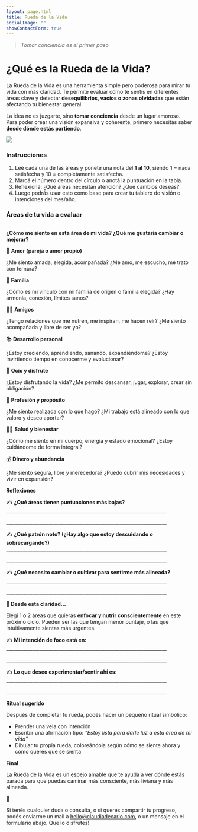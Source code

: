 ```yaml
---
layout: page.html
title: Rueda de la Vida
socialImage: ""
showContactForm: true
---
```

> *Tomar conciencia es el primer paso*

# ¿Qué es la Rueda de la Vida?

La Rueda de la Vida es una herramienta simple pero poderosa para mirar tu vida con más claridad. Te permite evaluar cómo te sentís en diferentes áreas clave y detectar **desequilibrios, vacíos o zonas olvidadas** que están afectando tu bienestar general.

La idea no es juzgarte, sino **tomar conciencia** desde un lugar amoroso. Para poder crear una visión expansiva y coherente, primero necesitás saber **desde dónde estás partiendo**.

![](/static/uploads/la_rueda_de_la_vida_para_que_sirve_4761_1_600.webp)

### **Instrucciones**

1. Leé cada una de las áreas y ponete una nota del **1 al 10**, siendo 1 = nada satisfecha y 10 = completamente satisfecha.
2. Marcá el número dentro del círculo o anotá la puntuación en la tabla.
3. Reflexioná: ¿Qué áreas necesitan atención? ¿Qué cambios deseás?
4. Luego podrás usar esto como base para crear tu tablero de visión o intenciones del mes/año.

### **Áreas de tu vida a evaluar**

![]()

**¿Cómo me siento en esta área de mi vida? ¿Qué me gustaría cambiar o mejorar?**

💛 **Amor (pareja o amor propio)**

¿Me siento amada, elegida, acompañada? ¿Me amo, me escucho, me trato con ternura?

🏡 **Familia**

¿Cómo es mi vínculo con mi familia de origen o familia elegida? ¿Hay armonía, conexión, límites sanos?

👯‍♀️ **Amigos**

¿Tengo relaciones que me nutren, me inspiran, me hacen reír? ¿Me siento acompañada y libre de ser yo?

📚 **Desarrollo personal**

¿Estoy creciendo, aprendiendo, sanando, expandiéndome? ¿Estoy invirtiendo tiempo en conocerme y evolucionar?

🎨 **Ocio y disfrute**

¿Estoy disfrutando la vida? ¿Me permito descansar, jugar, explorar, crear sin obligación?

🎯 **Profesión y propósito**

¿Me siento realizada con lo que hago? ¿Mi trabajo está alineado con lo que valoro y deseo aportar?

🧘‍♀️ **Salud y bienestar**

¿Cómo me siento en mi cuerpo, energía y estado emocional? ¿Estoy cuidándome de forma integral?

💰 **Dinero y abundancia**

¿Me siento segura, libre y merecedora? ¿Puedo cubrir mis necesidades y vivir en expansión?

**Reflexiones**

✍️ **¿Qué áreas tienen puntuaciones más bajas?**
 \_\_\_\_\_\_\_\_\_\_\_\_\_\_\_\_\_\_\_\_\_\_\_\_\_\_\_\_\_\_\_\_\_\_\_\_\_\_\_\_\_\_\_\_\_\_\_\_\_\_\_\_\_\_\_\_\_\_\_\_\_\_\_\_\_\_\_\_

\_\_\_\_\_\_\_\_\_\_\_\_\_\_\_\_\_\_\_\_\_\_\_\_\_\_\_\_\_\_\_\_\_\_\_\_\_\_\_\_\_\_\_\_\_\_\_\_\_\_\_\_\_\_\_\_\_\_\_\_\_\_\_\_\_\_\_\_

✍️ **¿Qué patrón noto? (¿Hay algo que estoy descuidando o sobrecargando?)**
 \_\_\_\_\_\_\_\_\_\_\_\_\_\_\_\_\_\_\_\_\_\_\_\_\_\_\_\_\_\_\_\_\_\_\_\_\_\_\_\_\_\_\_\_\_\_\_\_\_\_\_\_\_\_\_\_\_\_\_\_\_\_\_\_\_\_\_\_

\_\_\_\_\_\_\_\_\_\_\_\_\_\_\_\_\_\_\_\_\_\_\_\_\_\_\_\_\_\_\_\_\_\_\_\_\_\_\_\_\_\_\_\_\_\_\_\_\_\_\_\_\_\_\_\_\_\_\_\_\_\_\_\_\_\_\_\_

✍️ **¿Qué necesito cambiar o cultivar para sentirme más alineada?**
 \_\_\_\_\_\_\_\_\_\_\_\_\_\_\_\_\_\_\_\_\_\_\_\_\_\_\_\_\_\_\_\_\_\_\_\_\_\_\_\_\_\_\_\_\_\_\_\_\_\_\_\_\_\_\_\_\_\_\_\_\_\_\_\_\_\_\_\_

\_\_\_\_\_\_\_\_\_\_\_\_\_\_\_\_\_\_\_\_\_\_\_\_\_\_\_\_\_\_\_\_\_\_\_\_\_\_\_\_\_\_\_\_\_\_\_\_\_\_\_\_\_\_\_\_\_\_\_\_\_\_\_\_\_\_\_\_

**🌱 Desde esta claridad...**

Elegí 1 o 2 áreas que quieras **enfocar y nutrir conscientemente** en este próximo ciclo. Pueden ser las que tengan menor puntaje, o las que intuitivamente sientas más urgentes.

✍️ **Mi intención de foco está en:**
 \_\_\_\_\_\_\_\_\_\_\_\_\_\_\_\_\_\_\_\_\_\_\_\_\_\_\_\_\_\_\_\_\_\_\_\_\_\_\_\_\_\_\_\_\_\_\_\_\_\_\_\_\_\_\_\_\_\_\_\_\_\_\_\_\_\_\_\_

\_\_\_\_\_\_\_\_\_\_\_\_\_\_\_\_\_\_\_\_\_\_\_\_\_\_\_\_\_\_\_\_\_\_\_\_\_\_\_\_\_\_\_\_\_\_\_\_\_\_\_\_\_\_\_\_\_\_\_\_\_\_\_\_\_\_\_\_

✍️ **Lo que deseo experimentar/sentir ahí es:**
 \_\_\_\_\_\_\_\_\_\_\_\_\_\_\_\_\_\_\_\_\_\_\_\_\_\_\_\_\_\_\_\_\_\_\_\_\_\_\_\_\_\_\_\_\_\_\_\_\_\_\_\_\_\_\_\_\_\_\_\_\_\_\_\_\_\_\_\_

\_\_\_\_\_\_\_\_\_\_\_\_\_\_\_\_\_\_\_\_\_\_\_\_\_\_\_\_\_\_\_\_\_\_\_\_\_\_\_\_\_\_\_\_\_\_\_\_\_\_\_\_\_\_\_\_\_\_\_\_\_\_\_\_\_\_\_\_

**Ritual sugerido**

Después de completar tu rueda, podés hacer un pequeño ritual simbólico:

* Prender una vela con intención
* Escribir una afirmación tipo: *“Estoy lista para darle luz a esta área de mi vida”*
* Dibujar tu propia rueda, coloreándola según cómo se siente ahora y cómo querés que se sienta

**Final**

La Rueda de la Vida es un espejo amable que te ayuda a ver dónde estás parada para que puedas caminar más consciente, más liviana y más alineada.

💌 

Si tenés cualquier duda o consulta, o si querés compartir tu progreso, podés enviarme un mail a hello@claudiadecarlo.com, o un mensaje en el formulario abajo. Que lo disfrutes!
